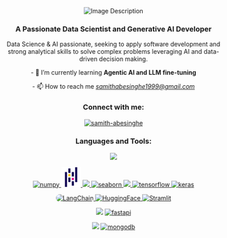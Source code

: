 <div align= "center">
  <img src="https://github.com/user-attachments/assets/9fe69e9b-a7d2-45cd-96b5-001e497fceae" alt="Image Description"/>
</div>
<!-- <h1 align="center">Hi 👋, I'm Samith Abesinghe</h1> -->
<h3 align="center">A Passionate Data Scientist and Generative AI Developer</h3>
<p align="center">
Data Science & AI passionate, seeking to apply software development 
	and strong analytical
skills to solve complex problems leveraging AI and data-driven decision making.
</p>

<!-- <p align="center">
- 🔭 I’m currently working on (<a href="https://github.com/Samitha10/Financial-Planning-with-AI" target="_blank" rel="noreferrer">Financial Planning with AI</a>)
</p> -->

<p align="center">
- 🌱 I’m currently learning <b>Agentic AI and LLM fine-tuning</b>
</p>

<p align="center">
- 📫 How to reach me <i><a href="mailto:samithabesinghe1999@gmail.com" target="_blank" rel="noreferrer">samithabesinghe1999@gmail.com</a></i>
</p>

<h3 align="center">Connect with me:</h3>
<p align="center">
<a href="https://linkedin.com/in/samith-abesinghe" target="_blank" rel="noreferrer"><img align="center" src="https://raw.githubusercontent.com/rahuldkjain/github-profile-readme-generator/master/src/images/icons/Social/linked-in-alt.svg" alt="samith-abesinghe" height="40" width="45" /></a>
</p>

<h3 align="center">Languages and Tools:</h3>
<p align="center">
    <img src="https://skillicons.dev/icons?i=c,cs,java,html,css,python,go" />
  </a>
</p>


<p align="center">
    </a>
    <a href="https://numpy.org/" target="_blank" rel="noreferrer">
        <img src="https://numpy.org/images/logo.svg" alt="numpy" width="45" height="45"/>
    </a>
    <a href="https://pandas.pydata.org/" target="_blank" rel="noreferrer">
        <img src="https://raw.githubusercontent.com/devicons/devicon/2ae2a900d2f041da66e950e4d48052658d850630/icons/pandas/pandas-original.svg" alt="pandas" width="45" height="45"/>
    </a>
    <a href="https://matplotlib.org/" target="_blank" rel="noreferrer">
        <img src="https://cdn.jsdelivr.net/gh/devicons/devicon@latest/icons/matplotlib/matplotlib-original.svg" width=40/>
    </a>
    <a href="https://seaborn.pydata.org/" target="_blank" rel="noreferrer">
        <img src="https://seaborn.pydata.org/_images/logo-mark-lightbg.svg" alt="seaborn" width="45" height="45"/>
    </a>
    <a href="https://scikit-learn.org/" target="_blank" rel="noreferrer">
            <img src="https://skillicons.dev/icons?i=sklearn,pytorch" />
    </a>
    <a href="https://www.tensorflow.org" target="_blank" rel="noreferrer">
        <img src="https://www.vectorlogo.zone/logos/tensorflow/tensorflow-icon.svg" alt="tensorflow" width="45" height="45"/>
    </a>
    <a href="https://keras.io/" target="_blank" rel="noreferrer">
        <img src="https://upload.wikimedia.org/wikipedia/commons/a/ae/Keras_logo.svg" alt="keras" width="45" height="45"/>
    </a>
</p>

    
</p>
<p align="center">
    <a href="https://www.langchain.com/" target="_blank" rel="noreferrer">
        <img src="https://media.licdn.com/dms/image/v2/D4E12AQHnLknj0EYfBA/article-cover_image-shrink_600_2000/article-cover_image-shrink_600_2000/0/1684267676484?e=2147483647&v=beta&t=ud7MZe0nlb9x0naK5FUt7wth7VQKhXnslC4Bhr-CZwE" alt="LangChain" width="" height="40"  style="border-radius:8px;"/>
    </a>
    <a href="https://huggingface.co/" target="_blank" rel="noreferrer">
        <img src="https://huggingface.co/front/assets/huggingface_logo-noborder.svg" alt="HuggingFace" width="45" height="45"/>
    </a>
        <a href="https://streamlit.io/" target="_blank" rel="noreferrer">
        <img src="https://streamlit.io/images/brand/streamlit-mark-color.png" alt="Stramlit" width="55" height="45"/>
    </a>

<p align="center">
    <img src="https://skillicons.dev/icons?i=git,github,postman" />
    <a href="https://fastapi.tiangolo.com" target="_blank" rel="noreferrer">
    <img src="https://skillicons.dev/icons?i=fastapi" alt="fastapi"/>
</a>
  </a>
</p>
<p align="center">
    <img src="https://skillicons.dev/icons?i=aws,azure" />
    <a href="https://mongodb.com" target="_blank" rel="noreferrer">
    <img src="https://skillicons.dev/icons?i=mongodb" alt="mongodb"/>
</a>
  </a>
</p>
    
</p>

